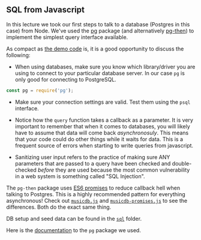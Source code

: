 ## SQL from Javascript

In this lecture we took our first steps to talk to a database (Postgres in this
case) from Node. We've used the [pg](https://www.npmjs.com/package/pg) package
(and alternatively [pg-then](https://www.npmjs.com/package/pg-then)) to
implement the simplest query interface available. 

As compact as [the demo code](https://github.com/jugonzal/lhl-lectures/tree/master/w4d2-db-from-js/albums.js) is, it is a good opportunity to discuss the following:

- When using databases, make sure you know which library/driver you are using to connect to your particular database server.  In our case `pg` is only good for connecting to PostgreSQL.
```javascript
const pg = require('pg');
```

- Make sure your connection settings are valid.  Test them using the `psql` interface. 

- Notice how the `query` function takes a callback as a parameter. It is very important to remember that when it comes to databases, you will likely have to assume that data will come back *asynchronosuly*. This means that your code could do other things while it waits for data. This is a frequent source of errors when starting to write queries from javascript.

- Sanitizing user input refers to the practice of making sure ANY parameters that are passed to a query have been checked and double-checked *before* they are used because the most common vulnerability in a web system is something called "SQL Injection".  

The `pg-then` package uses [ES6
promises](http://www.datchley.name/es6-promises/) to reduce callback hell when
talking to Postgres. This is a highly recommended pattern for everything
asynchronous! Check out [`musicdb.js`](https://github.com/jugonzal/lhl-lectures/tree/master/w4d2-db-from-js/code/musicdb.js) and
[`musicdb-promises.js`](https://github.com/jugonzal/lhl-lectures/tree/master/w4d2-db-from-js/code/musicdb-promises.js) to see the differences. Both
do the exact same thing.

DB setup and seed data can be found in the [`sql`](https://github.com/jugonzal/lhl-lectures/tree/master/w4d2-db-from-js/sql/) folder.

Here is the [documentation](https://www.npmjs.com/package/pg) to the `pg` package we used.

